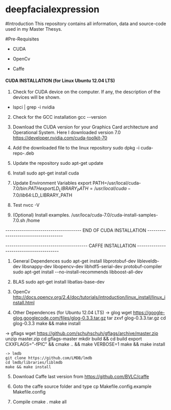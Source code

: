 # deepfacialexpression

#Introduction
This repository contains all information, data and source-code used in my Master Thesys.


#Pre-Requisites

- CUDA

- OpenCv

- Caffe


#### CUDA INSTALLATION (for Linux Ubuntu 12.04 LTS)

1. Check for CUDA device on the computer. If any, the description of the devices will be shown.
-	lspci | grep -i nvidia

2. Check for the GCC installation
  gcc --version

3. Download the CUDA version for your Graphics Card architecture and Operational System. Here I downloaded version 7.0
  https://developer.nvidia.com/cuda-toolkit-70

4. Add the downloaded file to the linux repository
  sudo dpkg -i cuda-repo-<distro>_<version>_<architecture>.deb

5. Update the repository
  sudo apt-get update

6. Install
  sudo apt-get install cuda

7. Update Environment Variables
  export PATH=/usr/local/cuda-7.0/bin:$PATH
  export LD_LIBRARY_PATH=/usr/local/cuda-7.0/lib64:$LD_LIBRARY_PATH

8. Test
  nvcc -V

9. (Optional) Install examples.
  /usr/loca/cuda-7.0/cuda-install-samples-7.0.sh /home

------------------------------------- END OF CUDA INSTALLATION -------------------------------------


---------------------------------------- CAFFE INSTALLATION ----------------------------------------

1. General Dependences
  sudo apt-get install libprotobuf-dev libleveldb-dev libsnappy-dev libopencv-dev libhdf5-serial-dev protobuf-compiler
  sudo apt-get install --no-install-recommends libboost-all-dev

2. BLAS
  sudo apt-get install libatlas-base-dev

3. OpenCv
  http://docs.opencv.org/2.4/doc/tutorials/introduction/linux_install/linux_install.html

4.  Other Dependences (for Ubuntu 12.04 LTS)
  -> glog
	wget https://google-glog.googlecode.com/files/glog-0.3.3.tar.gz
	tar zxvf glog-0.3.3.tar.gz
	cd glog-0.3.3
	make && make install

  -> gflags
	wget https://github.com/schuhschuh/gflags/archive/master.zip
	unzip master.zip
	cd gflags-master
	mkdir build && cd build
	export CXXFLAGS="-fPIC" && cmake .. && make VERBOSE=1
	make && make install

	-> lmdb
	git clone https://github.com/LMDB/lmdb
	cd lmdb/libraries/liblmdb
	make && make install
	
5. Download Caffe last version from
  https://github.com/BVLC/caffe

6. Goto the caffe source folder and type
  cp Makefile.config.example Makefile.config

7. Compile
  cmake .
  make all

